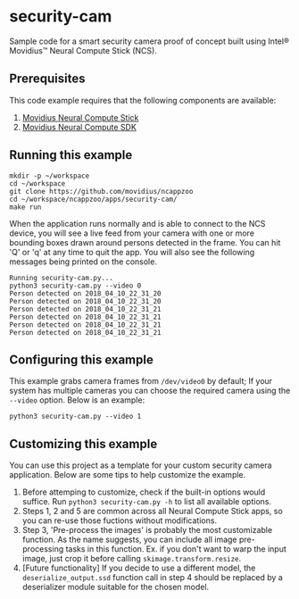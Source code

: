 # security-cam 

Sample code for a smart security camera proof of concept built using Intel® Movidius™ Neural Compute Stick (NCS).

## Prerequisites

This code example requires that the following components are available:
1. <a href="https://developer.movidius.com/buy" target="_blank">Movidius Neural Compute Stick</a>
2. <a href="https://developer.movidius.com/start" target="_blank">Movidius Neural Compute SDK</a>

## Running this example

~~~
mkdir -p ~/workspace
cd ~/workspace
git clone https://github.com/movidius/ncappzoo
cd ~/workspace/ncappzoo/apps/security-cam/
make run
~~~
 
When the application runs normally and is able to connect to the NCS device, you will see a live feed from your camera with one or more bounding boxes drawn around persons detected in the frame. You can hit 'Q' or 'q' at any time to quit the app. You will also see the following messages being printed on the console.

~~~
Running security-cam.py...
python3 security-cam.py --video 0
Person detected on 2018_04_10_22_31_20
Person detected on 2018_04_10_22_31_20
Person detected on 2018_04_10_22_31_21
Person detected on 2018_04_10_22_31_21
Person detected on 2018_04_10_22_31_21
Person detected on 2018_04_10_22_31_21
~~~

## Configuring this example

This example grabs camera frames from `/dev/video0` by default; If your system has multiple cameras you can choose the required camera using the `--video` option. Below is an example:

~~~
python3 security-cam.py --video 1
~~~

## Customizing this example

You can use this project as a template for your custom security camera application. Below are some tips to help customize the example.

1. Before attemping to customize, check if the built-in options would suffice. Run `python3 security-cam.py -h` to list all available options.
2. Steps 1, 2 and 5 are common across all Neural Compute Stick apps, so you can re-use those fuctions without modifications.
3. Step 3, 'Pre-process the images' is probably the most customizable function. As the name suggests, you can include all image pre-processing tasks in this function. Ex. if you don't want to warp the input image, just crop it before calling `skimage.transform.resize`.
4. [Future functionality] If you decide to use a different model, the `deserialize_output.ssd` function call in step 4 should be replaced by a deserializer module suitable for the chosen model.
